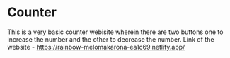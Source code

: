 # Counter
This is a very basic counter webisite wherein there are two buttons one to increase the number and the other to decrease the number.
Link of the website - https://rainbow-melomakarona-ea1c69.netlify.app/
